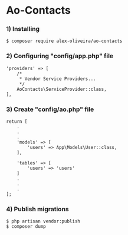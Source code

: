 # Ao-Contacts

### 1) Installing
````
$ composer require alex-oliveira/ao-contacts
````

### 2) Configuring "config/app.php" file
````
'providers' => [
    /*
     * Vendor Service Providers...
     */
    AoContacts\ServiceProvider::class,
],
````

### 3) Create "config/ao.php" file
````
return [
    .
    .
    .
    'models' => [
        'users' => App\Models\User::class,
    ],
        
    'tables' => [
        'users' => 'users'
    ]
    .
    .
    .
];
````

### 4) Publish migrations
````
$ php artisan vendor:publish
$ composer dump
````
